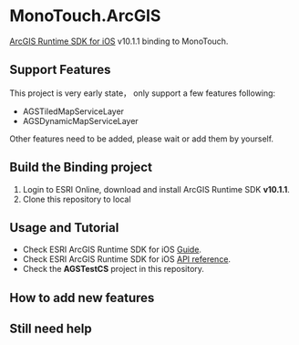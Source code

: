 # MonoTouch.ArcGIS

[ArcGIS Runtime SDK for iOS][1] v10.1.1 binding to MonoTouch.

## Support Features

This project is very early state， only support a few features following:

- AGSTiledMapServiceLayer
- AGSDynamicMapServiceLayer

Other features need to be added, please wait or add them by yourself.

## Build the Binding project

1. Login to ESRI Online, download and install ArcGIS Runtime SDK **v10.1.1**.
2. Clone this repository to local

## Usage and Tutorial

- Check ESRI ArcGIS Runtime SDK for iOS [Guide][2].
- Check ESRI ArcGIS Runtime SDK for iOS [API reference][3].
- Check the **AGSTestCS** project in this repository.

## How to add new features

## Still need help


[1]:https://developers.arcgis.com/en/ios/
[2]:https://developers.arcgis.com/en/ios/guide/introduction.htm
[3]:https://developers.arcgis.com/en/ios/api-reference/index.htm